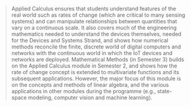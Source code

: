 >Applied Calculus ensures that students understand features of the real world such as rates of change (which are critical to many sensing systems) and can manipulate relationships between quantities that vary on a continuous scale. It also covers much of the engineering mathematics needed to understand the devices themselves, needed for the Devices and Systems Strand, and shows how numerical methods reconcile the finite, discrete world of digital computers and networks with the continuous world in which the IoT devices and networks are deployed. Mathematical Methods (in Semester 3) builds on the Applied Calculus module in Semester 2, and shows how the rate of change concept is extended to multivariate functions and its subsequent applications. However, the major focus of this module is on the concepts and methods of linear algebra, and the various applications in other modules during the programme (e.g., state-space modeling, computer vision and machine learning).